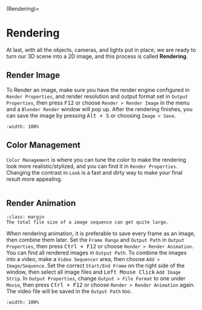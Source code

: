 (Rendering)=

# Rendering
At last, with all the objects, cameras, and lights put in place, we are ready to turn our 3D scene into a 2D image, and this process is called **Rendering**.

## Render Image
To Render an image, make sure you have the render engine configured in `Render Properties`, and render resolution and output format set in `Output Properties`, then press <kbd>F12</kbd> or choose `Render > Render Image` in the menu and a `Blender Render` window will pop up. After the rendering finishes, you can save the image by pressing <kbd>Alt + S</kbd> or choosing `Image > Save`.
```{figure} ../../assets/render/render_default.png
:width: 100%
```

## Color Management
`Color Management` is where you can tune the color to make the rendering look more realistic/stylized, and you can find it in `Render Properties`. Changing the contrast in `Look` is a fast and dirty way to make your final result more appealing.
```{figure} ../../assets/render/color_man.png
```


## Render Animation
```{tip}
:class: margin
The total file size of a image sequence can get quite large.
```
When rendering animation, it is preferable to save every frame as an image, then combine them later. Set the `Frame Range` and `Output Path` in `Output Properties`, then press <kbd>Ctrl + F12</kbd> or choose `Render > Render Animation`. You can find all rendered images in `Output Path`. To combine the images into a video, make a `Video Sequencer` area, then choose `Add > Image/Sequence`. Set the correct `Start/End Frame` on the right side of the window, then select all image files and <kbd>Left Mouse Click</kbd> `Add Image Strip`. In `Output Properties`, change `Output > File Format` to one under `Movie`, then press <kbd>Ctrl + F12</kbd> or choose `Render > Render Animation` again. The video file will be saved in the `Output Path` too.

```{figure} ../../assets/render/project_br_image_seq.png
:width: 100%
```